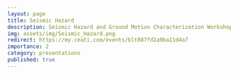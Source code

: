 ```yaml
---
layout: page
title: Seismic Hazard
description: Seismic Hazard and Ground Motion Characterization Workshop for Analysis of Concrete Dams
img: assets/img/Seismic_Hazard.png
redirect: https://my.ceati.com/events/blt087fd2a9ba11d4a7
importance: 2
category: presentations
published: true
---
```


